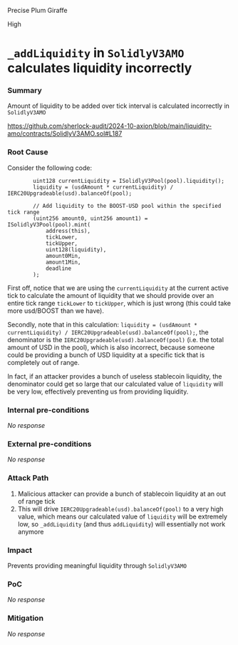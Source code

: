 Precise Plum Giraffe

High

# `_addLiquidity` in `SolidlyV3AMO` calculates liquidity incorrectly

### Summary

Amount of liquidity to be added over tick interval is calculated incorrectly in `SolidlyV3AMO`

https://github.com/sherlock-audit/2024-10-axion/blob/main/liquidity-amo/contracts/SolidlyV3AMO.sol#L187

### Root Cause

Consider the following code:

```solidity
        uint128 currentLiquidity = ISolidlyV3Pool(pool).liquidity();
        liquidity = (usdAmount * currentLiquidity) / IERC20Upgradeable(usd).balanceOf(pool);

        // Add liquidity to the BOOST-USD pool within the specified tick range
        (uint256 amount0, uint256 amount1) = ISolidlyV3Pool(pool).mint(
            address(this),
            tickLower,
            tickUpper,
            uint128(liquidity),
            amount0Min,
            amount1Min,
            deadline
        );
```

First off, notice that we are using the `currentLiquidity` at the current active tick to calculate the amount of liquidity that we should provide over an entire tick range `tickLower` to `tickUpper`, which is just wrong (this could take more usd/BOOST than we have). 

Secondly, note that in this calculation: `liquidity = (usdAmount * currentLiquidity) / IERC20Upgradeable(usd).balanceOf(pool);`, the denominator is the `IERC20Upgradeable(usd).balanceOf(pool)` (i.e. the total amount of USD in the pool), which is also incorrect, because someone could be providing a bunch of USD liquidity at a specific tick that is completely out of range. 

In fact, if an attacker provides a bunch of useless stablecoin liquidity, the denominator could get so large that our calculated value of `liquidity` will be very low, effectively preventing us from providing liquidity. 

### Internal pre-conditions

_No response_

### External pre-conditions

_No response_

### Attack Path

1. Malicious attacker can provide a bunch of stablecoin liquidity at an out of range tick
2. This will drive `IERC20Upgradeable(usd).balanceOf(pool)` to a very high value, which means our calculated value of `liquidity` will be extremely low, so `_addLiquidity` (and thus `addLiquidity`) will essentially not work anymore

### Impact

Prevents providing meaningful liquidity through `SolidlyV3AMO`

### PoC

_No response_

### Mitigation

_No response_